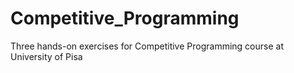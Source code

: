 # Competitive_Programming
Three hands-on exercises for Competitive Programming course at University of Pisa
